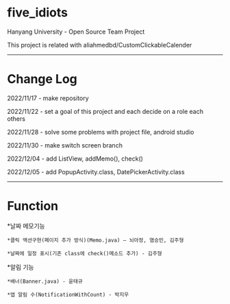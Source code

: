 # five_idiots
Hanyang University - Open Source Team Project

This project is related with aliahmedbd/CustomClickableCalender
***
# Change Log

2022/11/17 - make repository

2022/11/22 - set a goal of this project and  each decide on a role each others

2022/11/28 - solve some problems with project file, android studio

2022/11/30 - make switch screen branch

2022/12/04 - add ListView, addMemo(), check()

2022/12/05 - add PopupActivity.class, DatePickerActivity.class

***
# Function
*날짜 메모기능

    *클릭 액션구현(페이지 추가 방식)(Memo.java) – 뇌아정, 염승민, 김주형

    *날짜에 일정 표시(기존 class에 check()메소드 추가) - 김주형

*알림 기능

    *배너(Banner.java) - 윤태규

    *앱 알림 수(NotificationWithCount) - 박지우
